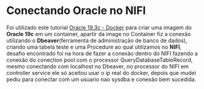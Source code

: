 # Conectando Oracle no NIFI

Foi utilizado este tutorial [Oracle 19.3c - Docker](https://github.com/steveswinsburg/oracle19c-docker) para criar uma imagem do **Oracle 19c**
em um container, apartir da image no Container fiz a conexão utilizando o **Dbeaver**(ferramenta de administração de banco de dados), criando
uma tabela teste e uma Procedure ao qual utilizamos no **NIFI**, desafio encontrado foi na hora de fazer a conexão dentro do NIFI fazendo a conexão
do conection pool com o processor QueryDatabaseTableRecord, mesmo conectando com localhost no Dbeaver, no processor do NIFI em controller service ele só aceitou usar
o ip real do docker, depois que mudei pediu para conectar com um usuario nao sysdba e conexão bem sucedida.
